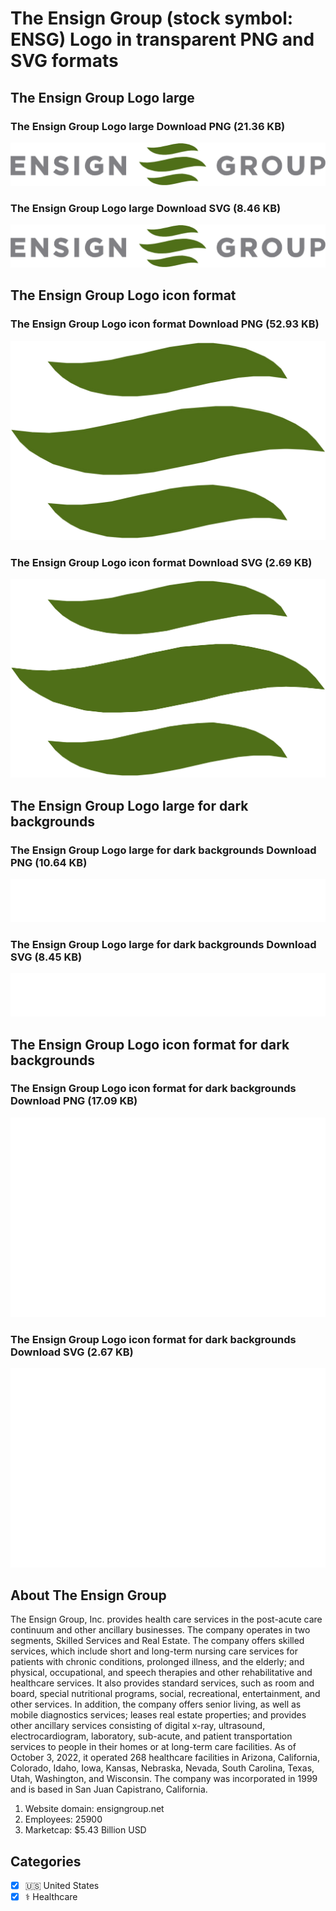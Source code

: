 # The Ensign Group (stock symbol: ENSG) Logo in transparent PNG and SVG formats

## The Ensign Group Logo large

### The Ensign Group Logo large Download PNG (21.36 KB)

![The Ensign Group Logo large Download PNG (21.36 KB)](/img/orig/ENSG_BIG-bef8c664.png)

### The Ensign Group Logo large Download SVG (8.46 KB)

![The Ensign Group Logo large Download SVG (8.46 KB)](/img/orig/ENSG_BIG-885b1f35.svg)

## The Ensign Group Logo icon format

### The Ensign Group Logo icon format Download PNG (52.93 KB)

![The Ensign Group Logo icon format Download PNG (52.93 KB)](/img/orig/ENSG-70f5829a.png)

### The Ensign Group Logo icon format Download SVG (2.69 KB)

![The Ensign Group Logo icon format Download SVG (2.69 KB)](/img/orig/ENSG-210eb1e7.svg)

## The Ensign Group Logo large for dark backgrounds

### The Ensign Group Logo large for dark backgrounds Download PNG (10.64 KB)

![The Ensign Group Logo large for dark backgrounds Download PNG (10.64 KB)](/img/orig/ENSG_BIG.D-1f59f9a2.png)

### The Ensign Group Logo large for dark backgrounds Download SVG (8.45 KB)

![The Ensign Group Logo large for dark backgrounds Download SVG (8.45 KB)](/img/orig/ENSG_BIG.D-1f7ad12a.svg)

## The Ensign Group Logo icon format for dark backgrounds

### The Ensign Group Logo icon format for dark backgrounds Download PNG (17.09 KB)

![The Ensign Group Logo icon format for dark backgrounds Download PNG (17.09 KB)](/img/orig/ENSG.D-e8695dbc.png)

### The Ensign Group Logo icon format for dark backgrounds Download SVG (2.67 KB)

![The Ensign Group Logo icon format for dark backgrounds Download SVG (2.67 KB)](/img/orig/ENSG.D-4afa01ca.svg)

## About The Ensign Group

The Ensign Group, Inc. provides health care services in the post-acute care continuum and other ancillary businesses. The company operates in two segments, Skilled Services and Real Estate. The company offers skilled services, which include short and long-term nursing care services for patients with chronic conditions, prolonged illness, and the elderly; and physical, occupational, and speech therapies and other rehabilitative and healthcare services. It also provides standard services, such as room and board, special nutritional programs, social, recreational, entertainment, and other services. In addition, the company offers senior living, as well as mobile diagnostics services; leases real estate properties; and provides other ancillary services consisting of digital x-ray, ultrasound, electrocardiogram, laboratory, sub-acute, and patient transportation services to people in their homes or at long-term care facilities. As of October 3, 2022, it operated 268 healthcare facilities in Arizona, California, Colorado, Idaho, Iowa, Kansas, Nebraska, Nevada, South Carolina, Texas, Utah, Washington, and Wisconsin. The company was incorporated in 1999 and is based in San Juan Capistrano, California.

1. Website domain: ensigngroup.net
2. Employees: 25900
3. Marketcap: $5.43 Billion USD


## Categories
- [x] 🇺🇸 United States
- [x] ⚕️ Healthcare
